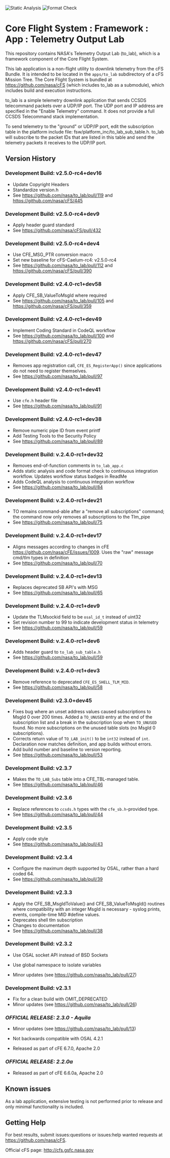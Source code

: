 ![Static Analysis](https://github.com/nasa/to_lab/workflows/Static%20Analysis/badge.svg)
![Format Check](https://github.com/nasa/to_lab/workflows/Format%20Check/badge.svg)

# Core Flight System : Framework : App : Telemetry Output Lab

This repository contains NASA's Telemetry Output Lab (to_lab), which is a framework component of the Core Flight System.

This lab application is a non-flight utility to downlink telemetry from the cFS Bundle. It is intended to be located in the `apps/to_lab` subdirectory of a cFS Mission Tree. The Core Flight System is bundled at <https://github.com/nasa/cFS> (which includes to_lab as a submodule), which includes build and execution instructions.

to_lab is a simple telemetry downlink application that sends CCSDS telecommand packets over a UDP/IP port. The UDP port and IP address are specified in the "Enable Telemetry" command. It does not provide a full CCSDS Telecommand stack implementation.

To send telemetry to the "ground" or UDP/IP port, edit the subscription table in the platform include file: fsw/platform_inc/to_lab_sub_table.h. to_lab will subscribe to the packet IDs that are listed in this table and send the telemetry packets it receives to the UDP/IP port.

## Version History

### Development Build: v2.5.0-rc4+dev16

- Update Copyright Headers
- Standardize version.h 
- See <https://github.com/nasa/to_lab/pull/119> and <https://github.com/nasa/cFS/445>

### Development Build: v2.5.0-rc4+dev9

- Apply header guard standard
- See <https://github.com/nasa/cFS/pull/432>

### Development Build: v2.5.0-rc4+dev4

- Use CFE_MSG_PTR conversion macro
- Set new baseline for cFS-Caelum-rc4: v2.5.0-rc4
- See <https://github.com/nasa/to_lab/pull/112> and <https://github.com/nasa/cFS/pull/390>

### Development Build: v2.4.0-rc1+dev58

- Apply CFE_SB_ValueToMsgId where required
- See <https://github.com/nasa/to_lab/pull/105> and <https://github.com/nasa/cFS/pull/359>

### Development Build: v2.4.0-rc1+dev49

-  Implement Coding Standard in CodeQL workflow
- See <https://github.com/nasa/to_lab/pull/100> and <https://github.com/nasa/cFS/pull/270>

### Development Build: v2.4.0-rc1+dev47

- Removes app registration call, `CFE_ES_RegisterApp()` since applications do not need to register themselves.
- See <https://github.com/nasa/to_lab/pull/97>

### Development Build: v2.4.0-rc1+dev41

-  Use `cfe.h` header file
- See <https://github.com/nasa/to_lab/pull/91>

### Development Build: v2.4.0-rc1+dev38

- Remove numeric pipe ID from event printf
- Add Testing Tools to the Security Policy
- See <https://github.com/nasa/to_lab/pull/89>

### Development Build: v.2.4.0-rc1+dev32

- Removes end-of-function comments in `to_lab_app.c`
- Adds static analysis and code format check to continuous integration workflow. Updates workflow status badges in ReadMe
- Adds CodeQL analysis to continuous integration workflow
- See <https://github.com/nasa/to_lab/pull/84>

### Development Build: v.2.4.0-rc1+dev21

- TO remains command-able after a "remove all subscriptions" command; the command now only removes all subscriptions to the Tlm_pipe
- See <https://github.com/nasa/to_lab/pull/75>

### Development Build: v.2.4.0-rc1+dev17

- Aligns messages according to changes in cFE <https://github.com/nasa/cFE/issues/1009>. Uses the "raw" message cmd/tlm types in definition
- See <https://github.com/nasa/to_lab/pull/70>

### Development Build: v.2.4.0-rc1+dev13

- Replaces deprecated SB API's with MSG
- See <https://github.com/nasa/to_lab/pull/65>

### Development Build: v.2.4.0-rc1+dev9

- Update the TLMsockid field to be `osal_id_t` instead of uint32
- Set revision number to 99 to indicate development status in telemetry
- See <https://github.com/nasa/to_lab/pull/59>

### Development Build: v.2.4.0-rc1+dev6

- Adds header guard to `to_lab_sub_table.h`
- See <https://github.com/nasa/to_lab/pull/59>

### Development Build: v.2.4.0-rc1+dev3

- Remove reference to deprecated `CFE_ES_SHELL_TLM_MID`.
- See <https://github.com/nasa/to_lab/pull/58>

### Development Build: v2.3.0+dev45

- Fixes bug where an unset address values caused subscriptions to MsgId 0 over 200 times. Added a `TO_UNUSED` entry at the end of the subscription list and a break in the subscription loop when `TO_UNUSED` found. No more subscriptions on the unused table slots (no MsgId 0 subscriptions).
- Corrects return value of `TO_LAB_init()` to be `int32` instead of `int`. Declaration now matches definition, and app builds without errors.
- Add build number and baseline to version reporting.
- See <https://github.com/nasa/to_lab/pull/53>

### Development Build: v2.3.7

- Makes the `TO_LAB_Subs` table into a CFE_TBL-managed table.
- See <https://github.com/nasa/to_lab/pull/46>


### Development Build: v2.3.6

- Replace references to `ccsds.h` types with the `cfe_sb.h`-provided type.
- See <https://github.com/nasa/to_lab/pull/44>

### Development Build: v2.3.5

- Apply code style
- See <https://github.com/nasa/to_lab/pull/43>

### Development Build: v2.3.4

- Configure the maximum depth supported by OSAL, rather than a hard coded 64.
- See <https://github.com/nasa/to_lab/pull/39>

### Development Build: v2.3.3

- Apply the CFE_SB_MsgIdToValue() and CFE_SB_ValueToMsgId() routines where compatibility with an integer MsgId is necessary - syslog prints, events, compile-time MID #define values.
- Deprecates shell tlm subscription
- Changes to documentation
- See <https://github.com/nasa/to_lab/pull/38>

### Development Build: v2.3.2

- Use OSAL socket API instead of BSD Sockets

- Use global namespace to isolate variables

- Minor updates (see <https://github.com/nasa/to_lab/pull/27>)

### Development Build: v2.3.1

- Fix for a clean build with OMIT_DEPRECATED
- Minor updates (see <https://github.com/nasa/to_lab/pull/26>)

### _**OFFICIAL RELEASE: 2.3.0 - Aquila**_

- Minor updates (see <https://github.com/nasa/to_lab/pull/13>)

- Not backwards compatible with OSAL 4.2.1

- Released as part of cFE 6.7.0, Apache 2.0

### _**OFFICIAL RELEASE: 2.2.0a**_

- Released as part of cFE 6.6.0a, Apache 2.0

## Known issues

As a lab application, extensive testing is not performed prior to release and only minimal functionality is included.

## Getting Help

For best results, submit issues:questions or issues:help wanted requests at <https://github.com/nasa/cFS>.

Official cFS page: <http://cfs.gsfc.nasa.gov>
